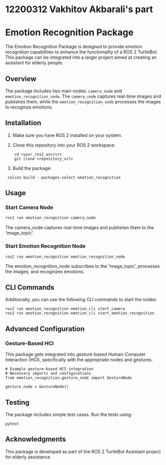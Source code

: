 # 12200312 Vakhitov Akbarali's part

# Emotion Recognition Package

The Emotion Recognition Package is designed to provide emotion recognition capabilities to enhance the functionality of a ROS 2 TurtleBot. This package can be integrated into a larger project aimed at creating an assistant for elderly people.

## Overview

The package includes two main nodes: `camera_node` and `emotion_recognition_node`. The `camera_node` captures real-time images and publishes them, while the `emotion_recognition_node` processes the images to recognize emotions.

## Installation

1. Make sure you have ROS 2 installed on your system.

2. Clone this repository into your ROS 2 workspace:

```
    cd <your_ros2_ws>/src
    git clone <repository_url>
```
3. Build the package:
```
 colcon build --packages-select emotion_recognition
```

## Usage

### Start Camera Node

```bash
ros2 run emotion_recognition camera_node
```

The camera_node captures real-time images and publishes them to the 'image_topic'.

### Start Emotion Recognition Node

```
ros2 run emotion_recognition emotion_recognition_node
```
The emotion_recognition_node subscribes to the 'image_topic', processes the images, and recognizes emotions.

## CLI Commands
Additionally, you can use the following CLI commands to start the nodes:

```
ros2 run emotion_recognition emotion_cli start_camera
ros2 run emotion_recognition emotion_cli start_emotion_recognition
```
## Advanced Configuration
### Gesture-Based HCI

This package gets integrated into gesture-based Human-Computer Interaction (HCI), specifically with the appropriate nodes and gestures.


```
# Example gesture-based HCI integration
# Necessary imports and configurations
from emotion_recognition.gesture_node import GestureNode

gesture_node = GestureNode()
```
## Testing

The package includes simple test cases. Run the tests using:
```
pytest
```

## Acknowledgments

This package is developed as part of the ROS 2 TurtleBot Assistant project for elderly assistance.
